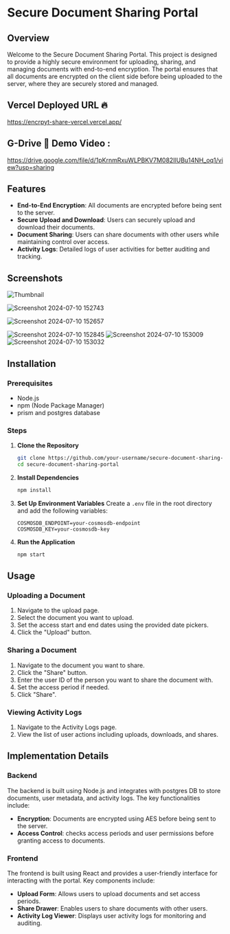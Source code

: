 # Secure Document Sharing Portal

## Overview

Welcome to the Secure Document Sharing Portal. This project is designed to provide a highly secure environment for uploading, sharing, and managing documents with end-to-end encryption. The portal ensures that all documents are encrypted on the client side before being uploaded to the server, where they are securely stored and managed.
## Vercel Deployed URL 🔥
https://encrpyt-share-vercel.vercel.app/
## G-Drive 🎥 Demo Video : 
https://drive.google.com/file/d/1pKrnmRxuWLPBKV7M082IlUBu14NH_oq1/view?usp=sharing 
## Features

- **End-to-End Encryption**: All documents are encrypted before being sent to the server.
- **Secure Upload and Download**: Users can securely upload and download their documents.
- **Document Sharing**: Users can share documents with other users while maintaining control over access.
- **Activity Logs**: Detailed logs of user activities for better auditing and tracking.

## Screenshots
![Thumbnail](https://github.com/RohanM-12/EncryptShare/assets/98544765/79ebde47-1958-4f06-84f0-934f069c797d)

![Screenshot 2024-07-10 152743](https://github.com/RohanM-12/EncrpytShare-vercel/assets/98544765/ef0cda12-bce3-467a-baaa-ce45b952dd38)

![Screenshot 2024-07-10 152657](https://github.com/RohanM-12/EncrpytShare-vercel/assets/98544765/3c904041-5af0-4fcf-8170-0e302ba70320)

![Screenshot 2024-07-10 152845](https://github.com/RohanM-12/EncrpytShare-vercel/assets/98544765/5130de99-de10-4bfc-8954-e42839345b67)
![Screenshot 2024-07-10 153009](https://github.com/RohanM-12/EncrpytShare-vercel/assets/98544765/a80cdb32-5d4f-4641-83d4-1890f05f783e)
![Screenshot 2024-07-10 153032](https://github.com/RohanM-12/EncrpytShare-vercel/assets/98544765/387e4cf4-ac06-48f0-8810-953bec0a9c61)

## Installation

### Prerequisites

- Node.js
- npm (Node Package Manager)
- prism and postgres database 

### Steps

1. **Clone the Repository**
   ```bash
   git clone https://github.com/your-username/secure-document-sharing-portal.git
   cd secure-document-sharing-portal
   ```

2. **Install Dependencies**
   ```bash
   npm install
   ```

3. **Set Up Environment Variables**
   Create a `.env` file in the root directory and add the following variables:
   ```
   COSMOSDB_ENDPOINT=your-cosmosdb-endpoint
   COSMOSDB_KEY=your-cosmosdb-key
   ```

4. **Run the Application**
   ```bash
   npm start
   ```

## Usage

### Uploading a Document

1. Navigate to the upload page.
2. Select the document you want to upload.
3. Set the access start and end dates using the provided date pickers.
4. Click the "Upload" button.

### Sharing a Document

1. Navigate to the document you want to share.
2. Click the "Share" button.
3. Enter the user ID of the person you want to share the document with.
4. Set the access period if needed.
5. Click "Share".

### Viewing Activity Logs

1. Navigate to the Activity Logs page.
2. View the list of user actions including uploads, downloads, and shares.


## Implementation Details

### Backend

The backend is built using Node.js and integrates with postgres DB to store documents, user metadata, and activity logs. The key functionalities include:
- **Encryption**: Documents are encrypted using AES before being sent to the server.
- **Access Control**: checks access periods and user permissions before granting access to documents.

### Frontend

The frontend is built using React and provides a user-friendly interface for interacting with the portal. Key components include:
- **Upload Form**: Allows users to upload documents and set access periods.
- **Share Drawer**: Enables users to share documents with other users.
- **Activity Log Viewer**: Displays user activity logs for monitoring and auditing.
